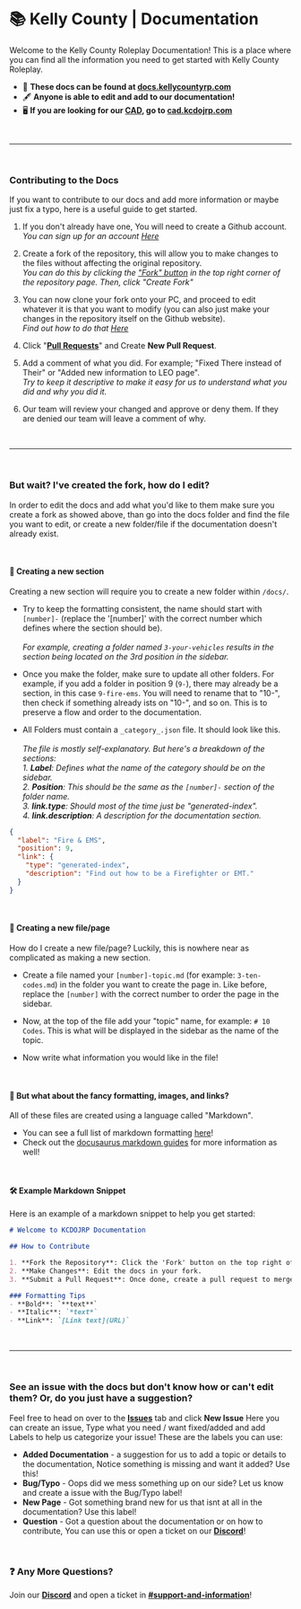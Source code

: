 # 📚 Kelly County | Documentation

Welcome to the Kelly County Roleplay Documentation! This is a place where you can find all the information you need to get started with Kelly County Roleplay.

- 🔗 **These docs can be found at <a href="https://docs.kellycountyrp.com/" target="_blank">docs.kellycountyrp.com</a>**
- 🖋️ **Anyone is able to edit and add to our documentation!**
- 🖥️ **If you are looking for our <a href="https://cad.kcdojrp.com" target="_blank">CAD</a>, go to <a href="https://cad.kcdojrp.com" target="_blank">cad.kcdojrp.com</a>**

<br/>

---

<br/>

### Contributing to the Docs

If you want to contribute to our docs and add more information or maybe just fix a typo, here is a useful guide to get started.

1. If you don't already have one, You will need to create a Github account.<br/>
   *You can sign up for an account [Here](https://github.com/signup?ref_cta=Sign+up&ref_loc=header+logged+out&ref_page=%2F%3Cuser-name%3E%2F%3Crepo-name%3E&source=header-repo&source_repo=MTDOJRP%2Fdocs)*

2. Create a fork of the repository, this will allow you to make changes to the files without affecting the original repository.<br/>
   *You can do this by clicking the ["Fork" button](https://github.com/MTDOJRP/docs/fork) in the top right corner of the repository page. Then, click "Create Fork"*

3. You can now clone your fork onto your PC, and proceed to edit whatever it is that you want to modify (you can also just make your changes in the repository itself on the Github website).<br/>
   *Find out how to do that [Here](https://docs.github.com/en/repositories/creating-and-managing-repositories/cloning-a-repository)*

4. Click "[**Pull Requests**](https://github.com/MTDOJRP/docs/pulls)" and Create **New Pull Request**.

5. Add a comment of what you did. For example; "Fixed There instead of Their" or "Added new information to LEO page".<br/>
   *Try to keep it descriptive to make it easy for us to understand what you did and why you did it.*

6. Our team will review your changed and approve or deny them. If they are denied our team will leave a comment of why.

<br/>

---

<br/>

### But wait? I've created the fork, how do I edit?

In order to edit the docs and add what you'd like to them make sure you create a fork as showed above, than go into the docs folder and find the file you want to edit, or create a new folder/file if the documentation doesn't already exist.

<br/>

#### 📕 Creating a new section

Creating a new section will require you to create a new folder within `/docs/`.

 - Try to keep the formatting consistent, the name should start with `[number]-` (replace the '[number]' with the correct number which defines where the section should be).<br/><br/>
  *For example, creating a folder named `3-your-vehicles` results in the section being located on the 3rd position in the sidebar.*

- Once you make the folder, make sure to update all other folders. For example, if you add a folder in position 9 (`9-`), there may already be a section, in this case `9-fire-ems`. You will need to rename that to "10-", then check if something already ists on "10-", and so on. This is to preserve a flow and order to the documentation.

- All Folders must contain a `_category_.json` file. It should look like this.<br/><br/>
  *The file is mostly self-explanatory. But here's a breakdown of the sections:*<br/>
  *1. **Label**: Defines what the name of the category should be on the sidebar.*<br/>
  *2. **Position**: This should be the same as the `[number]-` section of the folder name.*<br/>
  *3. **link.type**: Should most of the time just be "generated-index".*<br/>
  *4. **link.description**: A description for the documentation section.*

```json
{
  "label": "Fire & EMS",
  "position": 9,
  "link": {
    "type": "generated-index",
    "description": "Find out how to be a Firefighter or EMT."
  }
}
```

<br/>

#### 📝 Creating a new file/page

How do I create a new file/page? Luckily, this is nowhere near as complicated as making a new section.

- Create a file named your `[number]-topic.md` (for example: `3-ten-codes.md`) in the folder you want to create the page in. Like before, replace the `[number]` with the correct number to order the page in the sidebar.

- Now, at the top of the file add your "topic" name, for example: `# 10 Codes`. This is what will be displayed in the sidebar as the name of the topic.

- Now write what information you would like in the file!

<br/>

#### 📜 But what about the fancy formatting, images, and links?

All of these files are created using a language called "Markdown".
- You can see a full list of markdown formatting [here](https://www.markdownguide.org/basic-syntax/)!
- Check out the [docusaurus markdown guides](https://docusaurus.io/docs/markdown-features) for more information as well!

<br/>

#### 🛠️ Example Markdown Snippet
Here is an example of a markdown snippet to help you get started:
```md
# Welcome to KCDOJRP Documentation

## How to Contribute

1. **Fork the Repository**: Click the 'Fork' button on the top right of the [original repo](https://github.com/MTDOJRP/docs).
2. **Make Changes**: Edit the docs in your fork.
3. **Submit a Pull Request**: Once done, create a pull request to merge your changes.

### Formatting Tips
- **Bold**: `**text**`
- **Italic**: `*text*`
- **Link**: `[Link text](URL)`
```

<br/>

---

<br/>

### See an issue with the docs but don't know how or can't edit them? Or, do you just have a suggestion?
Feel free to head on over to the [**Issues**](https://github.com/MTDOJRP/docs/issues) tab and click **New Issue**
Here you can create an issue, Type what you need / want fixed/added and add Labels to help us categorize your issue!
These are the labels you can use:
- **Added Documentation** - a suggestion for us to add a topic or details to the documentation, Notice something is missing and want it added? Use this!
- **Bug/Typo** - Oops did we mess something up on our side? Let us know and create a issue with the Bug/Typo label!
- **New Page** - Got something brand new for us that isnt at all in the documentation? Use this label!
- **Question** - Got a question about the documentation or on how to contribute, You can use this or open a ticket on our [**Discord**](https://discord.gg/fuwumRAapE)!

<br/>

### ❓ Any More Questions?
Join our [**Discord**](https://discord.gg/kcdojrp) and open a ticket in [**#support-and-information**](https://discord.com/channels/1132847710282727565/1134209356708196392)!
